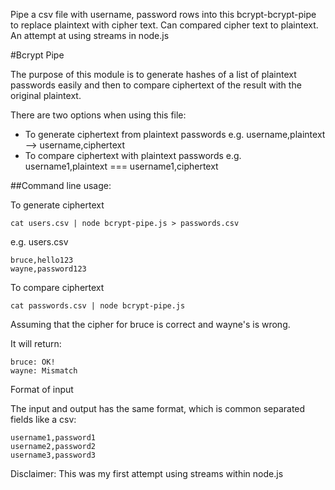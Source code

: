 Pipe a csv file with username, password rows into this bcrypt-bcrypt-pipe to replace plaintext with cipher text. Can compared cipher text to plaintext. An attempt at using streams in node.js

#Bcrypt Pipe 

The purpose of this module is to generate hashes of a list of plaintext passwords easily and
then to compare ciphertext of the result with the original plaintext. 

There are two options when using this file:
* To generate ciphertext from plaintext passwords e.g. username,plaintext --> username,ciphertext
* To compare ciphertext with plaintext passwords e.g. username1,plaintext === username1,ciphertext

##Command line usage:

To generate ciphertext

`cat users.csv | node bcrypt-pipe.js > passwords.csv`

e.g. users.csv

```
bruce,hello123
wayne,password123
```

To compare ciphertext

`cat passwords.csv | node bcrypt-pipe.js`

Assuming that the cipher for bruce is correct and wayne's is wrong. 

It will return:
```
bruce: OK!
wayne: Mismatch 
```

Format of input

The input and output has the same format, which is common separated fields like a csv:

```
username1,password1
username2,password2
username3,password3
```

Disclaimer: This was my first attempt using streams within node.js